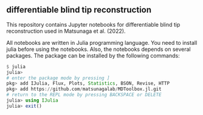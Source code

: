 ## differentiable blind tip reconstruction

This repository contains Jupyter notebooks for differentiable blind tip reconstruction used in Matsunaga et al. (2022). 

All notebooks are written in Julia programming language. You need to install julia before using the notebooks. 
Also, the notebooks depends on several packages. The package can be installed by the following commands:

```julia
$ julia
julia> 
# enter the package mode by pressing ]
pkg> add IJulia, Flux, Plots, Statistics, BSON, Revise, HTTP
pkg> add https://github.com/matsunagalab/MDToolbox.jl.git
# return to the REPL mode by pressing BACKSPACE or DELETE
julia> using IJulia
julia> exit()
```

